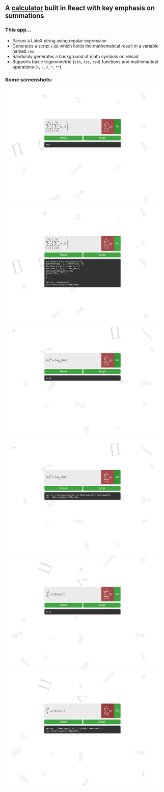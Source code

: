 ## A [calculator](https://faisal-fawad.github.io/calculator) built in React with key emphasis on summations

### This app...
- Parses a LateX string using regular expression
- Generates a script (.js) which holds the mathematical result in a variable named `res`
- Randomly generates a background of math symbols on reload
- Supports basic trigonometric (`sin`, `cos`, `tan`) functions and mathematical operations (`+`, `-`, `/`, `*`, `**`)

### Some screenshots:
<img alt="Image of calculator" src="./images/RESULT1.PNG">
<img alt="Image of calculator" src="./images/SCRIPT1.PNG">
<img alt="Image of calculator" src="./images/RESULT2.PNG">
<img alt="Image of calculator" src="./images/SCRIPT2.PNG">
<img alt="Image of calculator" src="./images/RESULT3.PNG">
<img alt="Image of calculator" src="./images/SCRIPT3.PNG">

